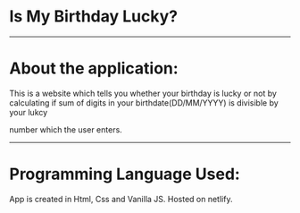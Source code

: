 # Is My Birthday Lucky?


____________________________________________________________________________________________________________________________________________________________________

# About the application:
This is a website which tells you  whether your birthday is lucky or not by calculating if sum of digits in your birthdate(DD/MM/YYYY) is divisible by your lukcy

number which the user enters.


____________________________________________________________________________________________________________________________________________________________________

# Programming Language Used:

App is created in Html, Css and Vanilla JS. Hosted on netlify.
